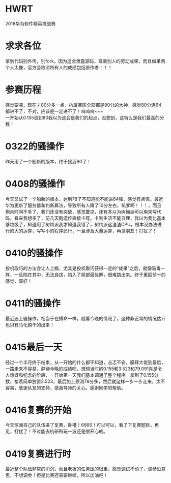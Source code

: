 # HWRT
2018华为软件精英挑战赛

# 求求各位
拿到代码别外传，别fork，因为这会泄露源码，尊重别人的劳动成果，而且如果两个人太像，官方会取消所有人的成绩包括原作者！！！

# 参赛历程
感觉要凉，现在才80分多一点，杭厦赛区全部都是90分的大神，感觉80分连64都进不了，不对，应该是一定进不了！呜呜呜~~~  
一开始从0.155调到80我以为这会是我们的起点，没想到，这特么是我们最高的分数！

# 0322的骚操作
昨天用了一个船新的版本，终于接近90了！

# 0408的骚操作
今天又试了一个船新的版本，达到78了不知道能不能进64强，感觉有点慌。最近华为更新了服务器和判断算法，导致所有人降了10分左右，坑爹啊！！！，而且剩余时间不多了，我们还没有突破，感觉要凉，还有本以为树梅派可以用来写代码，看来我想多了，前几天跑遗传直接卡死，卡到生活不能自理，我以为我比基本够垃圾了，知道用了树梅派我才知道我错了，树梅派这渣渣CPU，根本没办法进行的大的运算，写写小的程序还行，一旦涉及大量运算，再见朋友！打扰了！
# 0410的骚操作
投机取巧的方法会让人上瘾，尤其是投机取巧获得一定的“成果”之后，就像吸毒一样，一旦陷在其中，无法自拔，陷入了局部最优解，很难跳出来。终于重回前十的感觉，真好！
# 0411的骚操作
最近迷上骚操作，相当于在搏命一样，就看今晚的情况了，这种非正常的情况估计也只有马化腾干的出来！

# 0415最后一天
经过一个半月终于结束，从一开始的什么都不知道，忐忑不安，膜拜大佬到最后，一路走来不容易，静待今晚的成绩吧，想想当时的0.155和3.523和79.091真是令人惊讶和纪念的阶段，一开始第一天我们基本调通了整个程序。拿到了0.155分数，接着简单放置3.523，最后加上预测79分多，然后就这样一步一步走来，太不容易，感谢队友的支持，感谢导师的关心。感谢同学的帮助。

# 0416复赛的开始
今天惊闻自己的队伍进了复赛，卧槽！6666！可以可以，看了下复赛题目，再见，打扰了！不过能去杭研所玩一波还是很开心的。

# 0419复赛进行时
最近整个队伍非常的消沉，而且老板的任务压的很重，感觉调试不动了，调参没意思，不想调参！但是比赛还需要继续，所以加油吧！
